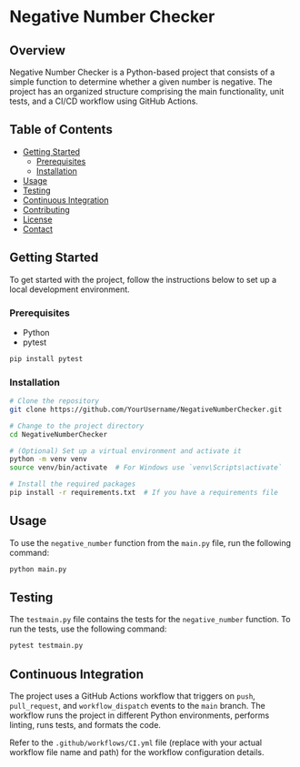 # Negative Number Checker

## Overview
Negative Number Checker is a Python-based project that consists of a simple function to determine whether a given number is negative. The project has an organized structure comprising the main functionality, unit tests, and a CI/CD workflow using GitHub Actions.

## Table of Contents
- [Getting Started](#getting-started)
  - [Prerequisites](#prerequisites)
  - [Installation](#installation)
- [Usage](#usage)
- [Testing](#testing)
- [Continuous Integration](#continuous-integration)
- [Contributing](#contributing)
- [License](#license)
- [Contact](#contact)

## Getting Started
To get started with the project, follow the instructions below to set up a local development environment.

### Prerequisites
- Python
- pytest
```sh
pip install pytest
```

### Installation
```sh
# Clone the repository
git clone https://github.com/YourUsername/NegativeNumberChecker.git

# Change to the project directory
cd NegativeNumberChecker

# (Optional) Set up a virtual environment and activate it
python -m venv venv
source venv/bin/activate  # For Windows use `venv\Scripts\activate`

# Install the required packages
pip install -r requirements.txt  # If you have a requirements file
```

## Usage
To use the `negative_number` function from the `main.py` file, run the following command:
```sh
python main.py
```

## Testing
The `testmain.py` file contains the tests for the `negative_number` function. To run the tests, use the following command:
```sh
pytest testmain.py
```

## Continuous Integration
The project uses a GitHub Actions workflow that triggers on `push`, `pull_request`, and `workflow_dispatch` events to the `main` branch. The workflow runs the project in different Python environments, performs linting, runs tests, and formats the code.

Refer to the `.github/workflows/CI.yml` file (replace with your actual workflow file name and path) for the workflow configuration details.

